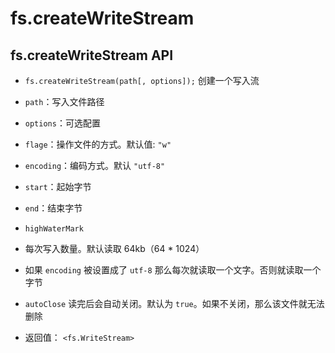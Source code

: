 # fs.createWriteStream

## fs.createWriteStream API

  - `fs.createWriteStream(path[, options]);` 创建一个写入流

  - `path`：写入文件路径

  - `options`：可选配置

  - `flage`：操作文件的方式。默认值: `"w"`

  - `encoding`：编码方式。默认 `"utf-8"`

  - `start`：起始字节

  - `end`：结束字节

  - `highWaterMark`

  - 每次写入数量。默认读取 64kb（64 \* 1024）

  - 如果 `encoding` 被设置成了 `utf-8` 那么每次就读取一个文字。否则就读取一个字节

  - `autoClose` 读完后会自动关闭。默认为 `true`。如果不关闭，那么该文件就无法删除

  - 返回值： `<fs.WriteStream>`
